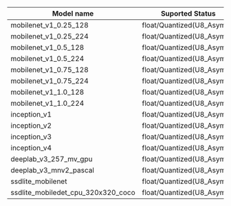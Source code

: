 | Model name    | Suported Status |
| ------------- |:-------------:|
| mobilenet_v1_0.25_128 | float/Quantized(U8_Asymm) |
| mobilenet_v1_0.25_224 | float/Quantized(U8_Asymm) |
| mobilenet_v1_0.5_128  | float/Quantized(U8_Asymm) |
| mobilenet_v1_0.5_224  | float/Quantized(U8_Asymm) |
| mobilenet_v1_0.75_128 | float/Quantized(U8_Asymm) |
| mobilenet_v1_0.75_224 | float/Quantized(U8_Asymm) |
| mobilenet_v1_1.0_128  | float/Quantized(U8_Asymm) |
| mobilenet_v1_1.0_224  | float/Quantized(U8_Asymm) |
| inception_v1          | float/Quantized(U8_Asymm) |
| inception_v2          | float/Quantized(U8_Asymm) |
| inception_v3          | float/Quantized(U8_Asymm) |
| inception_v4          | float/Quantized(U8_Asymm) |
| deeplab_v3_257_mv_gpu | float/Quantized(U8_Asymm) |
| deeplab_v3_mnv2_pascal| float/Quantized(U8_Asymm) |
| ssdlite_mobilenet     | float/Quantized(U8_Asymm) |
|ssdlite_mobiledet_cpu_320x320_coco| float/Quantized(U8_Asymm) |
